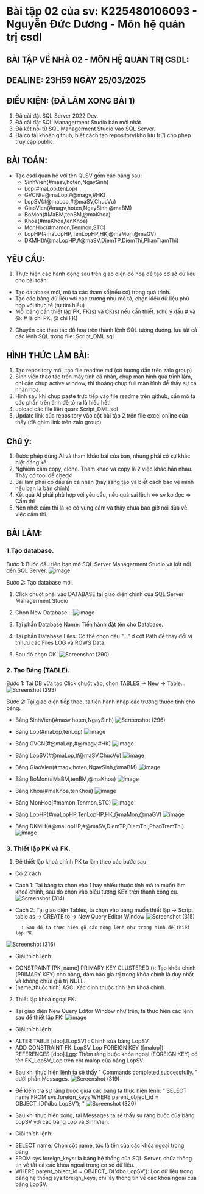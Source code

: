 # Bài tập 02 của sv: K225480106093 - Nguyễn Đức Dương - Môn hệ quản trị csdl
## BÀI TẬP VỀ NHÀ 02 - MÔN HỆ QUẢN TRỊ CSDL:
## DEALINE: 23H59 NGÀY 25/03/2025
## ĐIỀU KIỆN: (ĐÃ LÀM XONG BÀI 1)
1. Đã cài đặt SQL Server 2022 Dev.
2. Đã cài đặt SQL Managerment Studio bản mới nhất.
3. Đã kết nối từ SQL Managerment Studio vào SQL Server.
4. Đã có tài khoản github, biết cách tạo repository(kho lưu trữ) cho phép truy cập public.
## BÀI TOÁN:
- Tạo csdl quan hệ với tên QLSV gồm các bảng sau:
  + SinhVien(#masv,hoten,NgaySinh)
  + Lop(#maLop,tenLop)
  + GVCN(#@maLop,#@magv,#HK)
  + LopSV(#@maLop,#@maSV,ChucVu)
  + GiaoVien(#magv,hoten,NgaySinh,@maBM)
  + BoMon(#MaBM,tenBM,@maKhoa)
  + Khoa(#maKhoa,tenKhoa)
  + MonHoc(#mamon,Tenmon,STC)
  + LopHP(#maLopHP,TenLopHP,HK,@maMon,@maGV)
  + DKMH(#@maLopHP,#@maSV,DiemTP,DiemThi,PhanTramThi)
## YÊU CẦU:
1. Thực hiện các hành động sau trên giao diện đồ hoạ để tạo cơ sở dữ liệu cho bài toán:
  + Tạo database mới, mô tả các tham số(nếu có) trong quá trình.
  + Tạo các bảng dữ liệu với các trường như mô tả, chọn kiểu dữ liệu phù hợp với thực tế (tự tìm hiểu)
  + Mỗi bảng cần thiết lập PK, FK(s) và CK(s) nếu cần thiết. (chú ý dấu # và @: # là chỉ PK, @ chỉ FK)
2. Chuyển các thao tác đồ hoạ trên thành lệnh SQL tương đương. lưu tất cả các lệnh SQL trong file: Script_DML.sql
## HÌNH THỨC LÀM BÀI:
1. Tạo repository mới, tạo file readme.md (có hướng dẫn trên zalo group)
2. Sinh viên thao tác trên máy tính cá nhân, chụp màn hình quá trình làm, chỉ cần chụp active window, thi thoảng chụp full màn hình để thấy sự cá nhân hoá.
3. Hình sau khi chụp paste trực tiếp vào file readme trên github, cần mô tả các phần trên ảnh để tỏ ra là hiểu hết!
4. upload các file liên quan: Script_DML.sql
5. Update link của repository vào cột bài tập 2 trên file excel online của thầy (đã ghim link trên zalo group)
## Chú ý:
1. Được phép dùng AI và tham khảo bài của bạn, nhưng phải có sự khác biệt đáng kể.
2. Nghiêm cấm copy, clone. Tham khảo và copy là 2 việc khác hẳn nhau. Thầy có tool để check!
3. Bài làm phải có dấu ấn cá nhân (hãy sáng tạo và biết cách bảo vệ mình nếu bạn là bản chính)
4. Kết quả AI phải phù hợp với yêu cầu, nếu quá sai lệch <=> sv ko đọc => Cấm thi
5. Nên nhớ: cấm thi là ko có vùng cấm và thầy chưa bao giờ nói đùa về việc cấm thi.
## BÀI LÀM:
### 1.Tạo database.
Bước 1: Bước đầu tiên bạn mở SQL Server Managerment Studio và kết nối đến SQL Server.
![image](https://github.com/user-attachments/assets/396f9c1b-ecc4-4038-8bd8-1799ad86e2b5)

Bước 2: Tạo database mới.
1. Click chuột phải vào DATABASE tại giao diện chính của SQL Server Managerment Studio
2. Chọn New Database...
![image](https://github.com/user-attachments/assets/83b4f309-1c28-44a1-8608-efe659e13e37)

1. Tại phần Database Name: Tiến hành đặt tên cho Database.
2. Tại phần Database Files: Có thể chọn dấu "..." ở cột Path để thay đổi vị trí lưu các Files LOG và ROWS Data.
3. Sau đó chọn OK.
![Screenshot (290)](https://github.com/user-attachments/assets/3f0f87f3-7ce6-43ce-a476-6eb670ca101e)

### 2. Tạo Bảng (TABLE).
Bước 1: Tại DB vừa tạo Click chuột vào, chọn TABLES -> New -> Table...
![Screenshot (293)](https://github.com/user-attachments/assets/25944ef7-6181-48d7-b412-7a7f4f92b4af)

Bước 2: Tại giao diện tiếp theo, ta tiến hành nhập các trường thuộc tính cho bảng.
+ Bảng SinhVien(#masv,hoten,NgaySinh) 
![Screenshot (296)](https://github.com/user-attachments/assets/02f85043-eeeb-49bc-a5ea-42fa9fa107f0)

+ Bảng Lop(#maLop,tenLop)
![image](https://github.com/user-attachments/assets/e01cb0e1-76b2-4402-b81b-e1d2aa72d2f9)

+ Bảng GVCN(#@maLop,#@magv,#HK)
![image](https://github.com/user-attachments/assets/8b376890-7303-4ab5-8c4b-7f8b81fb703a)

+ Bảng LopSV(#@maLop,#@maSV,ChucVu)
![image](https://github.com/user-attachments/assets/34998b02-e069-4b01-8cf3-ab62c33de01a)

+ Bảng GiaoVien(#magv,hoten,NgaySinh,@maBM)
![image](https://github.com/user-attachments/assets/5298d9b6-f631-435d-aa0e-77dba0b421d4)

+ Bảng BoMon(#MaBM,tenBM,@maKhoa)
![image](https://github.com/user-attachments/assets/c823ac5f-b5c7-4a2c-95ac-d63666c48f59)

+ Bảng Khoa(#maKhoa,tenKhoa)
![image](https://github.com/user-attachments/assets/34c107b3-83ae-42ee-b73a-9c54079e3204)

+ Bảng MonHoc(#mamon,Tenmon,STC)
![image](https://github.com/user-attachments/assets/0e83b4ed-2971-4483-a58d-604ff67cb065)

+ Bảng LopHP(#maLopHP,TenLopHP,HK,@maMon,@maGV)
![image](https://github.com/user-attachments/assets/226b5537-5d54-4312-a083-d18f7e15a8ca)

+ Bảng DKMH(#@maLopHP,#@maSV,DiemTP,DiemThi,PhanTramThi)
![image](https://github.com/user-attachments/assets/4b984165-2ded-409e-8453-8e283dfc78a2)

### 3. Thiết lập PK và FK.
1. Để thiết lập khoá chính PK ta làm theo các bước sau:
- Có 2 cách
+ Cách 1: Tại bảng ta chọn vào 1 hay nhiều thuộc tính mà ta muốn làm khoá chính, sau đó chọn vào biểu tượng KEY trên thanh công cụ.
![Screenshot (314)](https://github.com/user-attachments/assets/8470087e-a852-4189-973e-ffbc861d6b64)

+ Cách 2: Tại giao diện Tables, ta chọn vào bảng muốn thiết lập -> Script table as -> CREATE to -> New Query Editor Window
![Screenshot (315)](https://github.com/user-attachments/assets/c2fcaa04-8b8a-46f3-82ae-32ee80a7f0b9)

        : Sau đó ta thực hiện gõ các dòng lệnh như trong hình để thiết lập PK
![Screenshot (316)](https://github.com/user-attachments/assets/671da820-ef00-4bd2-8ac1-c0516f0d213c)

- Giải thích lệnh:
+ CONSTRAINT [PK_name] PRIMARY KEY CLUSTERED (): Tạo khóa chính (PRIMARY KEY) cho bảng, đảm bảo giá trị trong khóa chính là duy nhất và không chứa giá trị NULL.
+ [name_thuộc tính] ASC: Xác định thuộc tính làm khoá chính.

2. Thiết lập khoá ngoại FK:
- Tại giao diện New Query Editor Window như trên, ta thực hiện các lệnh sau để thiết lập FK:
![image](https://github.com/user-attachments/assets/8773d3a2-c268-4853-96a9-785350b36ed5)

- Giải thích lệnh:
+ ALTER TABLE [dbo].[LopSV] : Chỉnh sửa bảng LopSV
+ ADD CONSTRAINT FK_LopSV_Lop FOREIGN KEY ([malop]) REFERENCES [dbo].[Lop]([malop]): Thêm ràng buộc khóa ngoại (FOREIGN KEY) có tên FK_LopSV_Lop trên cột malop của bảng LopSV.

- Sau khi thực hiện lệnh ta sẽ thấy " Commands completed successfully. " dưới phần Messages.
![Screenshot (319)](https://github.com/user-attachments/assets/1c63cc6f-2695-4d7b-8c1a-773f99a6bb0a)

- Để kiểm tra sự ràng buộc giữa các bảng ta thực hiện lệnh:
"  SELECT name 
   FROM sys.foreign_keys 
   WHERE parent_object_id = OBJECT_ID('dbo.LopSV'); "
![Screenshot (320)](https://github.com/user-attachments/assets/92545d6a-0ab0-4e06-85e4-5e5f6340c36f)

- Sau khi thực hiện xong, tại Messages ta sẽ thấy sự ràng buộc của bảng LopSV với các bảng Lop và SinhVien.

- Giải thích lệnh:
+ SELECT name: Chọn cột name, tức là tên của các khóa ngoại trong bảng.
+ FROM sys.foreign_keys: là bảng hệ thống của SQL Server, chứa thông tin về tất cả các khóa ngoại trong cơ sở dữ liệu.
+ WHERE parent_object_id = OBJECT_ID('dbo.LopSV'): Lọc dữ liệu trong bảng hệ thống sys.foreign_keys, chỉ lấy thông tin về các khóa ngoại của bảng LopSV.




